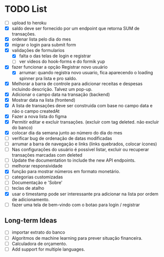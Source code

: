 # TODO List

-   [ ] upload to heroku
-   [x] saldo deve ser fornecido por um endpoint que retorna SUM de transações.
-   [x] ordenar lista pelo dia do mes
-   [x] migrar o login para submit form
-   [x] validações de formularios
    -   [x] falta o das telas de login e registrar
    -   [ ] ver videos do hook-forms e do formik yup
-   [x] fazer funcionar a opção Registrar novo usuário
    -   [x] arrumar: quando registra novo usuario, fica aparecendo o loading spinner pra lista e pro saldo.
-   [x] Melhorar a barra de controle para adicionar receitas e despesas incluindo descrição. Talvez um pop-up.
-   [x] Adicionar o campo data na transação (backend)
-   [x] Mostrar data na lista (frontend)
-   [x] A lista de transações deve ser construida com base no campo data e não o campo createdAt
-   [x] Fazer a nova lista do figma
-   [x] Permitir editar e excluir transações. (excluir com tag deleted. não excluir do banco)
-   [x] colocar dia da semana junto ao número do dia do mes
-   [ ] verificar bug de ordenação de datas modificadas
-   [ ] arrumar a barra de navegação e links (links quebrados, colocar ícones)
-   [ ] Nas configurações do usuário é possível listar, excluir ou recuperar transações marcadas com deleted
-   [ ] Update the documentation to include the new API endpoints.
-   [ ] melhorar responsividade
-   [x] função para mostrar números em formato monetário.
-   [ ] categorias customizadas
-   [ ] Documentação e 'Sobre'
-   [ ] teclas de atalho
-   [x] usar o timestamp pode ser interessante pra adicionar na lista por ordem de adicionamento.
-   [ ] fazer uma tela de bem-vindo com o botao para login / registrar

## Long-term Ideas

-   [ ] importar extrato do banco
-   [ ] Algoritmos de machine learning para prever situação financeira.
-   [ ] Calculadora de orçamento.
-   [ ] Add support for multiple languages.
